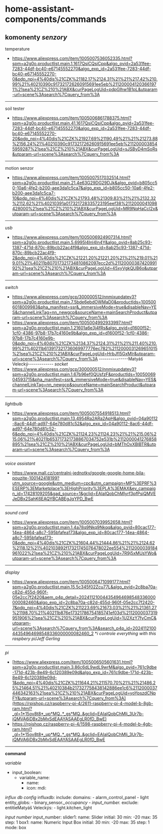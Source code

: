 # home-assistant-components/commands

**komonenty**
*senzory*
----------------------------
temperature
- https://www.aliexpress.com/item/1005007536052335.html?spm=a2g0o.productlist.main.1.1617QsiCQsiCpp&algo_pvid=2a531fee-7283-44df-bc40-e67145552270&algo_exp_id=2a531fee-7283-44df-bc40-e67145552270-0&pdp_npi=4%40dis%21CZK%21182.17%2124.31%21%21%217.42%210.99%21%40210390c917321726260915691ee5eb%2112000041203661971%21sea%21CZ%210%21ABX&curPageLogUid=pdpGlhw1B1pL&utparam-url=scene%3Asearch%7Cquery_from%3A
----------------------------
soil tester
- https://www.aliexpress.com/item/1005006861788375.html?spm=a2g0o.productlist.main.41.1617QsiCQsiCpp&algo_pvid=2a531fee-7283-44df-bc40-e67145552270&algo_exp_id=2a531fee-7283-44df-bc40-e67145552270-20&pdp_npi=4%40dis%21CZK%21927.69%21190.49%21%21%21273.88%2156.24%21%40210390c917321726260915691ee5eb%2112000038545959287%21sea%21CZ%210%21ABX&curPageLogUid=sJSByD4mSoRs&utparam-url=scene%3Asearch%7Cquery_from%3A
----------------------------
motion senzor
- https://www.aliexpress.com/item/1005007517032514.html?spm=a2g0o.productlist.main.21.4e63G29DG29DJk&algo_pvid=b805cc50-10a6-4fe2-b200-aee3da1c5ca7&algo_exp_id=b805cc50-10a6-4fe2-b200-aee3da1c5ca7-10&pdp_npi=4%40dis%21CZK%21793.48%21309.83%21%21%2132.32%2112.62%21%40210391a017321728335723195eef38%2112000041098428000%21sea%21CZ%210%21ABX&curPageLogUid=MR9NqHaCcl2x&utparam-url=scene%3Asearch%7Cquery_from%3A
----------------------------
*usb*
- https://www.aliexpress.com/item/1005006924907314.html?spm=a2g0o.productlist.main.5.6995l4Inl4In4Y&algo_pvid=8ab25c93-1387-471d-870c-89bcb22ac4f9&algo_exp_id=8ab25c93-1387-471d-870c-89bcb22ac4f9-2&pdp_npi=4%40dis%21CZK%21221.20%21221.20%21%21%219.01%219.01%21%40211b807017321734810862097ecc2d%2112000038742099192%21sea%21CZ%210%21ABX&curPageLogUid=45xyVgkQUB6o&utparam-url=scene%3Asearch%7Cquery_from%3A
----------------------------
*switch*
- https://www.aliexpress.com/gcp/300000512/nnmixupdatev3?spm=a2g0o.productlist.main.7.5bde6ebdOWMaD0&productIds=1005006018009983&pha_manifest=ssr&_immersiveMode=true&disableNav=YES&channelLinkTag=nn_newgcp&sourceName=mainSearchProduct&utparam-url=scene%3Asearch%7Cquery_from%3A
- https://www.aliexpress.com/item/1005004992933997.html?spm=a2g0o.productlist.main.1.21601a6e3j4fRs&algo_pvid=d1600f52-1cf0-4386-97b8-17b7c4160e9b&algo_exp_id=d1600f52-1cf0-4386-97b8-17b7c4160e9b-0&pdp_npi=4%40dis%21CZK%2134.37%2124.31%21%21%211.40%210.99%21%40211b613917321736069977776ec782%2112000031269651015%21sea%21CZ%210%21ABX&curPageLogUid=HrbJfl5GxMIr&utparam-url=scene%3Asearch%7Cquery_from%3A
---------------Matyáš Velecký-------------
*socket*
- https://www.aliexpress.com/gcp/300000512/nnmixupdatev3?spm=a2g0o.productlist.main.1.67b96ef0QUsfzF&productIds=1005006904593715&pha_manifest=ssr&_immersiveMode=true&disableNav=YES&channelLinkTag=nn_newgcp&sourceName=mainSearchProduct&utparam-url=scene%3Asearch%7Cquery_from%3A
----------------------------
*lightbulb*
- https://www.aliexpress.com/item/1005007554918513.html?spm=a2g0o.productlist.main.13.4954Ra2ARa2ApH&algo_pvid=04a90112-8ac6-44df-ad97-64e780d81c52&algo_exp_id=04a90112-8ac6-44df-ad97-64e780d81c52-6&pdp_npi=4%40dis%21CZK%21124.23%21124.23%21%21%215.06%215.06%21%40211b653717321738867034752e531b%2112000041276858895%21sea%21CZ%210%21ABX&curPageLogUid=bMThOxXBlBTR&utparam-url=scene%3Asearch%7Cquery_from%3A
----------------------------
*voice assistant*
- https://www.mall.cz/centralni-jednotky/google-google-home-bila-pouzite-100142418199?utm_source=google&utm_medium=cpc&utm_campaign=MP%3EPRF%3ESERP%3EMarketplace%3EHighPriority%3EPLA%3EMAX&ev_campaign_id=17428109205&gad_source=1&gclid=EAIaIQobChMIyrf3pfPsiQMVEJeDBx2SahK6EAQYBCABEgJqYPD_BwE
----------------------------
*sound card*
- https://www.aliexpress.com/item/1005007039952658.html?spm=a2g0o.productlist.main.1.4a78q9Nkq9Nkqq&algo_pvid=80cac177-14ea-4864-a8c7-595bfafea173&algo_exp_id=80cac177-14ea-4864-a8c7-595bfafea173-0&pdp_npi=4%40dis%21CZK%21604.44%21444.86%21%21%2124.62%2118.12%21%402103892f17321745076478022ee554%2112000039184961022%21sea%21CZ%210%21ABX&curPageLogUid=7R9j5xMUsYWo&utparam-url=scene%3Asearch%7Cquery_from%3A
----------------------------
*display*
- https://www.aliexpress.com/item/1005006471099177.html?spm=a2g0o.productlist.main.15.5c345f02Zcu77L&algo_pvid=2c8ba70a-c82d-455d-960f-05e2cc7f2420&aem_p4p_detail=202411210044354964698548336000000082460&algo_exp_id=2c8ba70a-c82d-455d-960f-05e2cc7f2420-7&pdp_npi=4%40dis%21CZK%211223.69%21673.03%21%21%21361.27%21198.70%21%40211b876e17321786754185741ef03d%2112000037319951906%21sea%21CZ%210%21ABX&curPageLogUid=1U2XzY7fyCmC&utparam-url=scene%3Asearch%7Cquery_from%3A&search_p4p_id=202411210044354964698548336000000082460_2
**i controle everything with this raspbery pi/Jeff Gerling*
----------------------------
*pi*
- [https://www.aliexpress.com/item/1005006505601631.html?spm=a2g0o.productlist.main.3.86c6dL9wdL9wrM&algo_pvid=761c9dbe-171d-423b-8e49-6c120389e09d&algo_exp_id=761c9dbe-171d-423b-8e49-6c120389e09d-1&pdp_npi=4%40dis%21CZK%211644.21%211570.70%21%21%21486.25%21464.51%21%40210384b217327758438142886ee1c6%2112000037446342163%21sea%21CZ%210%21ABX&curPageLogUid=yoYpszdCNpFY&utparam-url=scene%3Asearch%7Cquery_from%3A](https://rpishop.cz/raspberry-pi-4/2611-raspberry-pi-4-model-b-8gb-ram.html?_gl=1*15ov8t8*_up*MQ..*_gs*MQ..&gclid=EAIaIQobChMIj_3Ur7b-iQMVA6iDBx2bMxSdEAAYASAAEgLR0fD_BwE)
- https://rpishop.cz/raspberry-pi-4/1598-raspberry-pi-4-model-b-4gb-ram.html?_gl=1*15ov8t8*_up*MQ..*_gs*MQ..&gclid=EAIaIQobChMIj_3Ur7b-iQMVA6iDBx2bMxSdEAAYASAAEgLR0fD_BwE

----------------------------
**command**
  
*variable*
- input_boolean:
  - variable_name:
     - name: <name>
     - icon: mdi:<icon>

*influx db config*
influxdb:
  include:
    domains:
      - alarm_control_panel
      - light
    entity_globs:
      - binary_sensor.*_occupancy
      - input_number.*
  exclude:
    entitieMatyáš Veleckýs:
      - light.kitchen_light
      
*input number*
input_number:
  slider1:
    name: Slider
    initial: 30
    min: -20
    max: 35
    step: 1
  box1:
    name: Numeric Input Box
    initial: 30
    min: -20
    max: 35
    step: 1
    mode: box
